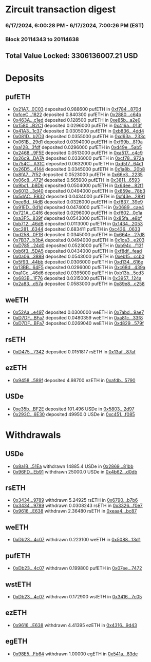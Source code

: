 # Zircuit transaction digest
### 6/17/2024, 6:00:28 PM - 6/17/2024, 7:00:26 PM (EST)
### Block 20114343 to 20114638

## Total Value Locked: 3306136007.21 USD

# Deposits
## pufETH
- [0x21A7...0C03](https://etherscan.io/address/0x21A7d124f105F77B27ed97ee022C809F3F170C03) deposited 0.988600 pufETH in [0xf784...870d](https://etherscan.io/tx/0x21A7d124f105F77B27ed97ee022C809F3F170C03)
- [0xfceC...1822](https://etherscan.io/address/0xfceCCF42BD06c1D9Ea192610eeaD8741D2221822) deposited 0.840300 pufETH in [0x2880...c64b](https://etherscan.io/tx/0xfceCCF42BD06c1D9Ea192610eeaD8741D2221822)
- [0x463A...c1ed](https://etherscan.io/address/0x463A2E0F79E82f35bd0D619aB4606D6fE870c1ed) deposited 0.128500 pufETH in [0xe85b...a2e0](https://etherscan.io/tx/0x463A2E0F79E82f35bd0D619aB4606D6fE870c1ed)
- [0x1580...B2C1](https://etherscan.io/address/0x1580ff0077e4d48dE0C124D4cA7a7b41c25CB2C1) deposited 0.0296000 pufETH in [0x416a...013f](https://etherscan.io/tx/0x1580ff0077e4d48dE0C124D4cA7a7b41c25CB2C1)
- [0x41A3...1c37](https://etherscan.io/address/0x41A32f9BCecEb95D1cb70e7F504Cc47319491c37) deposited 0.0305000 pufETH in [0xb836...4dd4](https://etherscan.io/tx/0x41A32f9BCecEb95D1cb70e7F504Cc47319491c37)
- [0x081D...b2D3](https://etherscan.io/address/0x081D2b0A89DB3ECACC01eF97c8D736fAC906b2D3) deposited 0.0355000 pufETH in [0xd63a...233c](https://etherscan.io/tx/0x081D2b0A89DB3ECACC01eF97c8D736fAC906b2D3)
- [0x061B...29d1](https://etherscan.io/address/0x061BD0A60CcAfdD4894FA79B04D05973d51229d1) deposited 0.0394000 pufETH in [0xf99b...819a](https://etherscan.io/tx/0x061BD0A60CcAfdD4894FA79B04D05973d51229d1)
- [0xa128...3fdf](https://etherscan.io/address/0xa128c2d8eeb949c71353e83B28e721ecA0a23fdf) deposited 0.0296000 pufETH in [0xd49e...5ab5](https://etherscan.io/tx/0xa128c2d8eeb949c71353e83B28e721ecA0a23fdf)
- [0x2468...9F5E](https://etherscan.io/address/0x2468a75F2D62C615be210EE2DDfc644290459F5E) deposited 0.0513000 pufETH in [0xa517...c4c9](https://etherscan.io/tx/0x2468a75F2D62C615be210EE2DDfc644290459F5E)
- [0x26c9...DA7A](https://etherscan.io/address/0x26c9fc752C69FdfdD9F57d76681b00c92756DA7A) deposited 0.0336000 pufETH in [0xcf78...972a](https://etherscan.io/tx/0x26c9fc752C69FdfdD9F57d76681b00c92756DA7A)
- [0x754C...A31C](https://etherscan.io/address/0x754Cc0672A94a99cb5b07f81AE83a5Ec5459A31C) deposited 0.0632000 pufETH in [0xd5f7...64c1](https://etherscan.io/tx/0x754Cc0672A94a99cb5b07f81AE83a5Ec5459A31C)
- [0x26D5...4144](https://etherscan.io/address/0x26D5CfD3B6D1C9A15e1d1c1391387813FC884144) deposited 0.0345000 pufETH in [0x1a8b...20b8](https://etherscan.io/tx/0x26D5CfD3B6D1C9A15e1d1c1391387813FC884144)
- [0x8fA7...7f52](https://etherscan.io/address/0x8fA70A9034562326d8DC7e9f4bed3512677d7f52) deposited 0.0523000 pufETH in [0x66e3...2235](https://etherscan.io/tx/0x8fA70A9034562326d8DC7e9f4bed3512677d7f52)
- [0x06c8...472f](https://etherscan.io/address/0x06c8d0c70B420591f8717D2E70a483F78F5a472f) deposited 0.565900 pufETH in [0x3811...6593](https://etherscan.io/tx/0x06c8d0c70B420591f8717D2E70a483F78F5a472f)
- [0x9bc1...b8D6](https://etherscan.io/address/0x9bc1F054C265c7986dAc15F481d3E0c74b33b8D6) deposited 0.0504000 pufETH in [0x64ee...82f1](https://etherscan.io/tx/0x9bc1F054C265c7986dAc15F481d3E0c74b33b8D6)
- [0x6013...3d40](https://etherscan.io/address/0x6013233586C5388F2764573BCC25A9BBD0263d40) deposited 0.0494000 pufETH in [0x859e...78b3](https://etherscan.io/tx/0x6013233586C5388F2764573BCC25A9BBD0263d40)
- [0x5dAC...E832](https://etherscan.io/address/0x5dAC69CAe89F7Df5c1F0c66B80cff9957510E832) deposited 0.0434000 pufETH in [0xf43e...2891](https://etherscan.io/tx/0x5dAC69CAe89F7Df5c1F0c66B80cff9957510E832)
- [0xee6d...f4dB](https://etherscan.io/address/0xee6d0a58dDE3201006922757ba7B6251A69df4dB) deposited 0.0326000 pufETH in [0xf837...39e9](https://etherscan.io/tx/0xee6d0a58dDE3201006922757ba7B6251A69df4dB)
- [0x91ED...0d1d](https://etherscan.io/address/0x91ED4d3f11a5B9EDD1F5953B4DBe4690E7E30d1d) deposited 0.0474000 pufETH in [0x0689...cae4](https://etherscan.io/tx/0x91ED4d3f11a5B9EDD1F5953B4DBe4690E7E30d1d)
- [0x721A...C4f6](https://etherscan.io/address/0x721A1E37e1c37124138F55db3ddc3Acf0031C4f6) deposited 0.0296000 pufETH in [0xf602...0c1a](https://etherscan.io/tx/0x721A1E37e1c37124138F55db3ddc3Acf0031C4f6)
- [0xa3F5...839f](https://etherscan.io/address/0xa3F5c1cE83D78c473d216BD66489A1A5F703839f) deposited 0.0543000 pufETH in [0x85fa...e8bf](https://etherscan.io/tx/0xa3F5c1cE83D78c473d216BD66489A1A5F703839f)
- [0xb712...46dB](https://etherscan.io/address/0xb7124863BeE1275ECFC812Ff7bbce7CfA98c46dB) deposited 0.0113000 pufETH in [0x1434...2053](https://etherscan.io/tx/0xb7124863BeE1275ECFC812Ff7bbce7CfA98c46dB)
- [0xc281...6344](https://etherscan.io/address/0xc281a8BfCC2d274C18EAed7d2C9de6DA7dAa6344) deposited 0.683411 pufETH in [0xc436...0633](https://etherscan.io/tx/0xc281a8BfCC2d274C18EAed7d2C9de6DA7dAa6344)
- [0xd258...0F1B](https://etherscan.io/address/0xd258304e4b0c42430cFBd15faaC006bECEA70F1B) deposited 0.0345000 pufETH in [0x664e...27d8](https://etherscan.io/tx/0xd258304e4b0c42430cFBd15faaC006bECEA70F1B)
- [0x7B37...b3bA](https://etherscan.io/address/0x7B37B844d0f84f84F666491423b0AAe9d8E4b3bA) deposited 0.0494000 pufETH in [0x1ca3...e203](https://etherscan.io/tx/0x7B37B844d0f84f84F666491423b0AAe9d8E4b3bA)
- [0xD785...24d0](https://etherscan.io/address/0xD78506826699996E56BE75947Ea4fB37466F24d0) deposited 0.0523000 pufETH in [0xb94c...f13f](https://etherscan.io/tx/0xD78506826699996E56BE75947Ea4fB37466F24d0)
- [0xb6f3...5DA5](https://etherscan.io/address/0xb6f30658a185585A613c344238Ee82963a675DA5) deposited 0.0434000 pufETH in [0xf8df...fead](https://etherscan.io/tx/0xb6f30658a185585A613c344238Ee82963a675DA5)
- [0x0a06...388B](https://etherscan.io/address/0x0a061a1C6CEaac269Ba07418c8141eE1a6F4388B) deposited 0.0543000 pufETH in [0xeb15...ccb0](https://etherscan.io/tx/0x0a061a1C6CEaac269Ba07418c8141eE1a6F4388B)
- [0x5f93...44bb](https://etherscan.io/address/0x5f935f3992991f46759E06a13e82486A5F7644bb) deposited 0.0306000 pufETH in [0xd134...616e](https://etherscan.io/tx/0x5f935f3992991f46759E06a13e82486A5F7644bb)
- [0x13BB...64F5](https://etherscan.io/address/0x13BBe78C06Af00BCe3b1B18B53B2e8F6EC7D64F5) deposited 0.0296000 pufETH in [0xc68d...439a](https://etherscan.io/tx/0x13BBe78C06Af00BCe3b1B18B53B2e8F6EC7D64F5)
- [0xa1Cc...46d6](https://etherscan.io/address/0xa1Cc55a0D7108dA1De9C80fa27F399F94dE646d6) deposited 0.0395000 pufETH in [0xb13b...5cd3](https://etherscan.io/tx/0xa1Cc55a0D7108dA1De9C80fa27F399F94dE646d6)
- [0x683B...1F76](https://etherscan.io/address/0x683B8AE9A79dC3b5e6F3B3DEb31131630DaD1F76) deposited 0.0315000 pufETH in [0x3957...124a](https://etherscan.io/tx/0x683B8AE9A79dC3b5e6F3B3DEb31131630DaD1F76)
- [0x2a83...d57a](https://etherscan.io/address/0x2a831A1a3D84001EDD6823cBf34ce4423bf6d57a) deposited 0.0583000 pufETH in [0x89e8...c258](https://etherscan.io/tx/0x2a831A1a3D84001EDD6823cBf34ce4423bf6d57a)
## weETH
- [0x52Aa...e497](https://etherscan.io/address/0x52Aa899454998Be5b000Ad077a46Bbe360F4e497) deposited 0.0300000 weETH in [0x7abd...9ae7](https://etherscan.io/tx/0x52Aa899454998Be5b000Ad077a46Bbe360F4e497)
- [0xD7DF...BFa7](https://etherscan.io/address/0xD7DF7E085214743530afF339aFC420c7c720BFa7) deposited 0.0480359 weETH in [0xa81c...33f8](https://etherscan.io/tx/0xD7DF7E085214743530afF339aFC420c7c720BFa7)
- [0xD7DF...BFa7](https://etherscan.io/address/0xD7DF7E085214743530afF339aFC420c7c720BFa7) deposited 0.0269040 weETH in [0xd829...579f](https://etherscan.io/tx/0xD7DF7E085214743530afF339aFC420c7c720BFa7)
## rsETH
- [0xD475...7342](https://etherscan.io/address/0xD475d5bd0Ffe1A93845Cc84F11a8aa400fE47342) deposited 0.0151817 rsETH in [0x13af...87af](https://etherscan.io/tx/0xD475d5bd0Ffe1A93845Cc84F11a8aa400fE47342)
## ezETH
- [0x9458...589f](https://etherscan.io/address/0x94587a95917188B338C822de2D1e77074131589f) deposited 4.98700 ezETH in [0xafdb...5790](https://etherscan.io/tx/0x94587a95917188B338C822de2D1e77074131589f)
## USDe
- [0xe35b...BF2E](https://etherscan.io/address/0xe35bAEE9354BB3A16ea0fAA8A3B9F01c1f39BF2E) deposited 101.496 USDe in [0x5803...2d97](https://etherscan.io/tx/0xe35bAEE9354BB3A16ea0fAA8A3B9F01c1f39BF2E)
- [0x293C...6E30](https://etherscan.io/address/0x293C6937D8D82e05B01335F7B33FBA0c8e256E30) deposited 49950.0 USDe in [0xc451...f085](https://etherscan.io/tx/0x293C6937D8D82e05B01335F7B33FBA0c8e256E30)
# Withdrawals
## USDe
- [0x8a1B...51Ea](https://etherscan.io/address/0x8a1BDfDb9A6ba11dEE57f7125bDD55cA54f651Ea) withdrawn 14885.4 USDe in [0x2869...81bb](https://etherscan.io/tx/0x8a1BDfDb9A6ba11dEE57f7125bDD55cA54f651Ea)
- [0x96FD...Eb91](https://etherscan.io/address/0x96FD61202A698ee3EAC21e247A6b209ea5ffEb91) withdrawn 25000.0 USDe in [0x4b62...d0db](https://etherscan.io/tx/0x96FD61202A698ee3EAC21e247A6b209ea5ffEb91)
## rsETH
- [0x3434...9789](https://etherscan.io/address/0x34349c5569e7B846c3558961552D2202760A9789) withdrawn 5.24925 rsETH in [0x6790...b7b6](https://etherscan.io/tx/0x34349c5569e7B846c3558961552D2202760A9789)
- [0x3434...9789](https://etherscan.io/address/0x34349c5569e7B846c3558961552D2202760A9789) withdrawn 0.0308243 rsETH in [0x3326...f0e7](https://etherscan.io/tx/0x34349c5569e7B846c3558961552D2202760A9789)
- [0x9616...E638](https://etherscan.io/address/0x9616DfE1E7B1D5D990FC3a775f64bd54AdDAE638) withdrawn 2.36480 rsETH in [0xeaa4...bc87](https://etherscan.io/tx/0x9616DfE1E7B1D5D990FC3a775f64bd54AdDAE638)
## weETH
- [0xDb23...4c07](https://etherscan.io/address/0xDb23Fe2b8CA13F86D011Db69Eaac86E456044c07) withdrawn 0.223100 weETH in [0x5088...13d1](https://etherscan.io/tx/0xDb23Fe2b8CA13F86D011Db69Eaac86E456044c07)
## pufETH
- [0xDb23...4c07](https://etherscan.io/address/0xDb23Fe2b8CA13F86D011Db69Eaac86E456044c07) withdrawn 0.199800 pufETH in [0x07ee...7472](https://etherscan.io/tx/0xDb23Fe2b8CA13F86D011Db69Eaac86E456044c07)
## wstETH
- [0xDb23...4c07](https://etherscan.io/address/0xDb23Fe2b8CA13F86D011Db69Eaac86E456044c07) withdrawn 0.172900 wstETH in [0x3416...7c05](https://etherscan.io/tx/0xDb23Fe2b8CA13F86D011Db69Eaac86E456044c07)
## ezETH
- [0x9616...E638](https://etherscan.io/address/0x9616DfE1E7B1D5D990FC3a775f64bd54AdDAE638) withdrawn 4.41395 ezETH in [0x4316...9d43](https://etherscan.io/tx/0x9616DfE1E7B1D5D990FC3a775f64bd54AdDAE638)
## egETH
- [0x98E5...Fb64](https://etherscan.io/address/0x98E59fCAFA8ed5A288A74D03D144d3FB42ADFb64) withdrawn 1.00000 egETH in [0x541a...83de](https://etherscan.io/tx/0x98E59fCAFA8ed5A288A74D03D144d3FB42ADFb64)
